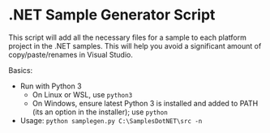 # .NET Sample Generator Script

This script will add all the necessary files for a sample to each platform project in the .NET samples. This will help you avoid a significant amount of copy/paste/renames in Visual Studio.

Basics:

* Run with Python 3
  * On Linux or WSL, use `python3`
  * On Windows, ensure latest Python 3 is installed and added to PATH (its an option in the installer); use `python`
* Usage: `python samplegen.py C:\SamplesDotNET\src -n`
